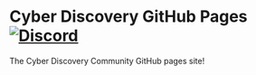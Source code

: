 # Cyber Discovery GitHub Pages [![Discord](https://discordapp.com/api/guilds/409851296116375565/embed.png)](https://discord.gg/AQPh34Y)
The Cyber Discovery Community GitHub pages site!

